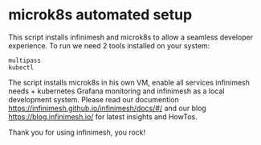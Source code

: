 # microk8s automated setup
This script installs infinimesh and microk8s to allow a seamless developer experience. To run we need 2 tools installed on your system:
```
multipass
kubectl
```
The script installs microk8s in his own VM, enable all services infinimesh needs + kubernetes Grafana monitoring and infinimesh as a local development system. Please read our documention https://infinimesh.github.io/infinimesh/docs/#/ and our blog https://blog.infinimesh.io/ for latest insights and HowTos.

Thank you for using infinimesh, you rock!
